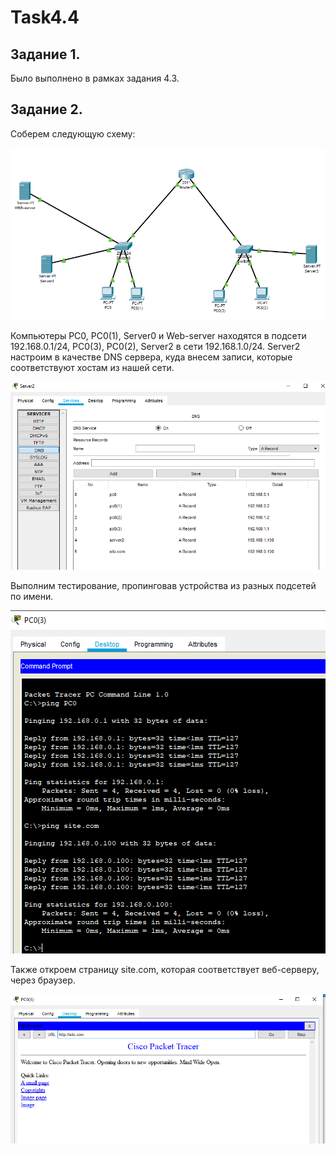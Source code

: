 ﻿# Task4.4

## Задание 1. 
Было выполнено в рамках задания 4.3.


## Задание 2. 

Соберем следующую схему:

![](images/sxema.png)

Компьютеры PC0, PC0(1), Server0 и Web-server находятся в подсети 192.168.0.1/24, PC0(3), PC0(2), Server2 в сети 192.168.1.0/24.
Server2 настроим в качестве DNS сервера, куда внесем записи, которые соответствуют хостам из нашей сети.

![](images/dns%20server.png)

Выполним тестирование, пропинговав устройства из разных подсетей по имени.

![](images/ping.png)

Также откроем страницу site.com, которая соответствует веб-серверу, через браузер.

![](images/browser1.png)